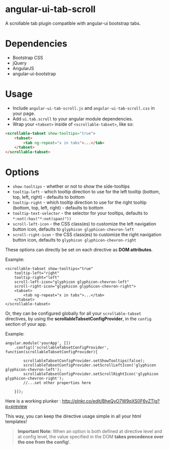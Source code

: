angular-ui-tab-scroll
=====================

A scrollable tab plugin compatible with angular-ui bootstrap tabs.

# Dependencies

* Bootstrap CSS
* jQuery
* AngularJS
* angular-ui-bootstrap

# Usage

* Include `angular-ui-tab-scroll.js` and `angular-ui-tab-scroll.css` in your page.
* Add `ui.tab.scroll` to your angular module dependencies.
* Wrap your `<tabset>` inside of `<scrollable-tabset>`, like so:

```html
<scrollable-tabset show-tooltips="true">
	<tabset>
		<tab ng-repeat="x in tabs">...</tab>
	</tabset>
</scrollable-tabset>
```

# Options

* `show-tooltips` - whether or not to show the side-tooltips
* `tooltip-left` - which tooltip direction to use for the left tooltip (bottom, top, left, right) - defaults to bottom
* `tooltip-right` - which tooltip direction to use for the right tooltip (bottom, top, left, right) - defaults to bottom
* `tooltip-text-selector` - the selector for your tooltips, defaults to `*:not(:has("*:not(span)"))`
* `scroll-left-icon` - the CSS class(es) to customize the left navigation button icon, defaults to `glyphicon glyphicon-chevron-left`
* `scroll-right-icon` - the CSS class(es) to customize the right navigation button icon, defaults to `glyphicon glyphicon-chevron-right`


These options can directly be set on each directive as **DOM attributes**. 


Example:

```
<scrollable-tabset show-tooltips="true" 
	tooltip-left="right"
	tooltip-right="left"
	scroll-left-icon="glyphicon glyphicon-chevron-left" 
	scroll-right-icon="glyphicon glyphicon-chevron-right">
	<tabset>
		<tab ng-repeat="x in tabs">...</tab>
	</tabset>
</scrollable-tabset>
```

Or, they can be configured globally for all your `scrollable-tabset` directives, by using the **scrollableTabsetConfigProvider**, in the `config` section of your app.

Example:

```
angular.module('yourApp', [])
	.config(['scrollableTabsetConfigProvider', function(scrollableTabsetConfigProvider){

		scrollableTabsetConfigProvider.setShowTooltips(false);
		scrollableTabsetConfigProvider.setScrollLeftIcon('glyphicon glyphicon-chevron-left');
		scrollableTabsetConfigProvider.setScrollRightIcon('glyphicon glyphicon-chevron-right');
		//...set other properties here

	}]);
```
Here is a working plunker : http://plnkr.co/edit/BheQyO7W9qXS0F6vZTlg?p=preview

This way, you can keep the directive usage simple in all your html templates!


> **Important Note:** When an option is both defined at directive level and at config level,  the value specified in the DOM **takes precedence over the one from the config**!.


